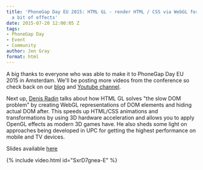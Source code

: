 ```yaml
---
title: 'PhoneGap Day EU 2015: HTML GL - render HTML / CSS via WebGL for 60 FPS and
  a bit of effects'
date: 2015-07-20 12:00:05 Z
tags:
- PhoneGap Day
- Event
- Community
author: Jen Gray
format: html
---
```


A big thanks to everyone who was able to make it to PhoneGap Day EU 2015 in Amsterdam. We'll be posting more videos from the conference so check back on our [blog](http://phonegap.com/blog/tag/phonegap-day/) and [Youtube channel](https://www.youtube.com/user/PhoneGap).

Next up, [Denis Radin](https://twitter.com/PixelsCommander) talks about how HTML GL solves "the slow DOM problem" by creating WebGL representations of DOM elements and hiding actual DOM after. This speeds up HTML/CSS animations and transformations by using 3D hardware acceleration and allows you to apply OpenGL effects as modern 3D games have. He also sheds some light on approaches being developed in UPC for getting the highest performance on mobile and TV devices.

Slides available [here](http://www.slideshare.net/DenisRadin/html-gl-2)

{% include video.html id="SxrD7gnea-E" %}
